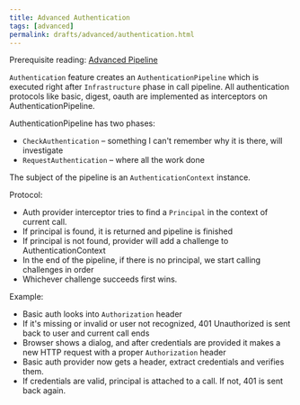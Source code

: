 ```yaml
---
title: Advanced Authentication
tags: [advanced]
permalink: drafts/advanced/authentication.html
---
```


Prerequisite reading: [Advanced Pipeline](advanced/pipeline)

`Authentication` feature creates an `AuthenticationPipeline` which is executed right after `Infrastructure` phase
in call pipeline. All authentication protocols like basic, digest, oauth are implemented as interceptors on AuthenticationPipeline.

AuthenticationPipeline has two phases:

* `CheckAuthentication` – something I can't remember why it is there, will investigate
* `RequestAuthentication` – where all the work done

The subject of the pipeline is an `AuthenticationContext` instance.

Protocol:

* Auth provider interceptor tries to find a `Principal` in the context of current call.
* If principal is found, it is returned and pipeline is finished
* If principal is not found, provider will add a challenge to AuthenticationContext
* In the end of the pipeline, if there is no principal, we start calling challenges in order
* Whichever challenge succeeds first wins. 

Example:

* Basic auth looks into `Authorization` header 
* If it's missing or invalid or user not recognized, 401 Unauthorized is sent back to user and current call ends
* Browser shows a dialog, and after credentials are provided it makes a new HTTP request with a proper `Authorization` header
* Basic auth provider now gets a header, extract credentials and verifies them. 
* If credentials are valid, principal is attached to a call. If not, 401 is sent back again.


